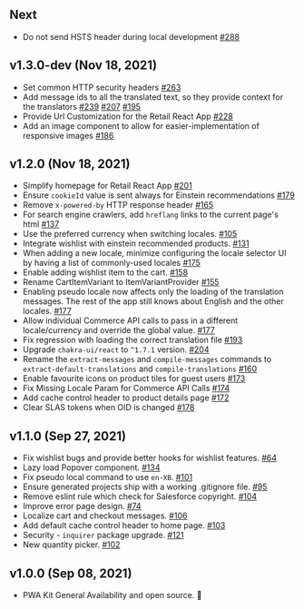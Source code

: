 ## Next

-  Do not send HSTS header during local development [#288](https://github.com/SalesforceCommerceCloud/pwa-kit/pull/288)

## v1.3.0-dev (Nov 18, 2021)

-   Set common HTTP security headers [#263](https://github.com/SalesforceCommerceCloud/pwa-kit/pull/263)
-   Add message ids to all the translated text, so they provide context for the translators [#239](https://github.com/SalesforceCommerceCloud/pwa-kit/pull/239) [#207](https://github.com/SalesforceCommerceCloud/pwa-kit/pull/207) [#195](https://github.com/SalesforceCommerceCloud/pwa-kit/pull/195)
-   Provide Url Customization for the Retail React App [#228](https://github.com/SalesforceCommerceCloud/pwa-kit/pull/228/files)
-   Add an image component to allow for easier-implementation of responsive images [#186](https://github.com/SalesforceCommerceCloud/pwa-kit/pull/186)

## v1.2.0 (Nov 18, 2021)

-   Simplify homepage for Retail React App [#201](https://github.com/SalesforceCommerceCloud/pwa-kit/pull/201)
-   Ensure `cookieId` value is sent always for Einstein recommendations [#179](https://github.com/SalesforceCommerceCloud/pwa-kit/pull/179)
-   Remove `x-powered-by` HTTP response header [#165](https://github.com/SalesforceCommerceCloud/pwa-kit/pull/165)
-   For search engine crawlers, add `hreflang` links to the current page's html [#137](https://github.com/SalesforceCommerceCloud/pwa-kit/pull/137)
-   Use the preferred currency when switching locales. [#105](https://github.com/SalesforceCommerceCloud/pwa-kit/pull/105)
-   Integrate wishlist with einstein recommended products. [#131](https://github.com/SalesforceCommerceCloud/pwa-kit/pull/131)
-   When adding a new locale, minimize configuring the locale selector UI by having a list of commonly-used locales [#175](https://github.com/SalesforceCommerceCloud/pwa-kit/pull/175)
-   Enable adding wishlist item to the cart. [#158](https://github.com/SalesforceCommerceCloud/pwa-kit/pull/158)
-   Rename CartItemVariant to ItemVariantProvider [#155](https://github.com/SalesforceCommerceCloud/pwa-kit/pull/155)
-   Enabling pseudo locale now affects only the loading of the translation messages. The rest of the app still knows about English and the other locales. [#177](https://github.com/SalesforceCommerceCloud/pwa-kit/pull/177)
-   Allow individual Commerce API calls to pass in a different locale/currency and override the global value. [#177](https://github.com/SalesforceCommerceCloud/pwa-kit/pull/177)
-   Fix regression with loading the correct translation file [#193](https://github.com/SalesforceCommerceCloud/pwa-kit/pull/193)
-   Upgrade `chakra-ui/react` to `^1.7.1` version. [#204](https://github.com/SalesforceCommerceCloud/pwa-kit/pull/204)
-   Rename the `extract-messages` and `compile-messages` commands to `extract-default-translations` and `compile-translations` [#160](https://github.com/SalesforceCommerceCloud/pwa-kit/pull/160)
-   Enable favourite icons on product tiles for guest users [#173](https://github.com/SalesforceCommerceCloud/pwa-kit/pull/173)
-   Fix Missing Locale Param for Commerce API Calls [#174](https://github.com/SalesforceCommerceCloud/pwa-kit/pull/174)
-   Add cache control header to product details page [#172](https://github.com/SalesforceCommerceCloud/pwa-kit/pull/172)
-   Clear SLAS tokens when OID is changed [#178](https://github.com/SalesforceCommerceCloud/pwa-kit/pull/178)

## v1.1.0 (Sep 27, 2021)

-   Fix wishlist bugs and provide better hooks for wishlist features. [#64](https://github.com/SalesforceCommerceCloud/pwa-kit/pull/64)
-   Lazy load Popover component. [#134](https://github.com/SalesforceCommerceCloud/pwa-kit/pull/134)
-   Fix pseudo local command to use `en-XB`. [#101](https://github.com/SalesforceCommerceCloud/pwa-kit/pull/101)
-   Ensure generated projects ship with a working .gitignore file. [#95](https://github.com/SalesforceCommerceCloud/pwa-kit/pull/95)
-   Remove eslint rule which check for Salesforce copyright. [#104](https://github.com/SalesforceCommerceCloud/pwa-kit/pull/104)
-   Improve error page design. [#74](https://github.com/SalesforceCommerceCloud/pwa-kit/pull/74)
-   Localize cart and checkout messages. [#106](https://github.com/SalesforceCommerceCloud/pwa-kit/pull/106)
-   Add default cache control header to home page. [#103](https://github.com/SalesforceCommerceCloud/pwa-kit/pull/103)
-   Security - `inquirer` package upgrade. [#121](https://github.com/SalesforceCommerceCloud/pwa-kit/pull/121)
-   New quantity picker. [#102](https://github.com/SalesforceCommerceCloud/pwa-kit/pull/102)

## v1.0.0 (Sep 08, 2021)

-   PWA Kit General Availability and open source. 🎉
